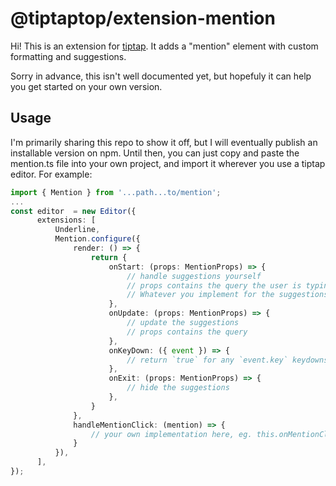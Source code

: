 # @tiptaptop/extension-mention

Hi! This is an extension for [tiptap](https://github.com/ueberdosis/tiptap). It adds a "mention" element with custom formatting and suggestions.

Sorry in advance, this isn't well documented yet, but hopefuly it can help you get started on your own version.

## Usage

I'm primarily sharing this repo to show it off, but I will eventually publish an installable version on npm. Until then, you can just copy and paste the mention.ts file into your own project, and import it wherever you use a tiptap editor. For example:

```ts
import { Mention } from '...path...to/mention';
...
const editor  = new Editor({
      extensions: [
          Underline,
          Mention.configure({
              render: () => {
                  return {
                      onStart: (props: MentionProps) => {
                          // handle suggestions yourself
                          // props contains the query the user is typing
                          // Whatever you implement for the suggestions, can use the props.command() to pass the data back into the extension, which will then insert it into the text
                      },
                      onUpdate: (props: MentionProps) => {
                          // update the suggestions
                          // props contains the query
                      },
                      onKeyDown: ({ event }) => {
                          // return `true` for any `event.key` keydowns that you want the extension to ignore (useful for arrow up, down, tab, etc within the suggestion list)
                      },
                      onExit: (props: MentionProps) => {
                          // hide the suggestions
                      },
                  }
              },
              handleMentionClick: (mention) => {
                  // your own implementation here, eg. this.onMentionClick(mention.id);
              }
          }),
      ],
});
```
